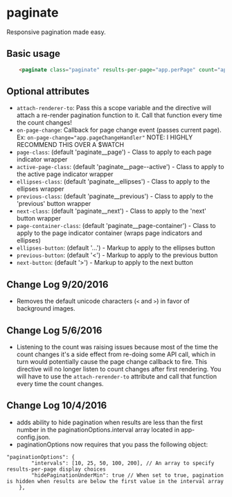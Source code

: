 # paginate

Responsive pagination made easy.

## Basic usage

```html
    <paginate class="paginate" results-per-page="app.perPage" count="app.count" ng-model="app.page"></paginate>
```

## Optional attributes

* `attach-renderer-to`: Pass this a scope variable and the directive will attach a re-render pagination function to it. Call that function every time the count changes!
* `on-page-change`: Callback for page change event (passes current page). Ex: `on-page-change="app.pageChangeHandler"` NOTE: I HIGHLY RECOMMEND THIS OVER A $WATCH
* `page-class`: (default 'paginate__page') - Class to apply to each page indicator wrapper
* `active-page-class`: (default 'paginate__page--active') - Class to apply to the active page indicator wrapper
* `ellipses-class`: (default 'paginate__ellipses') - Class to apply to the ellipses wrapper
* `previous-class`: (default 'paginate__previous') - Class to apply to the 'previous' button wrapper
* `next-class`: (default 'paginate__next')  - Class to apply to the 'next' button wrapper
* `page-container-class`: (default 'paginate__page-container') - Class to apply to the page indicator container (wraps page indicators and ellipses)
* `ellipses-button`: (default '...') - Markup to apply to the ellipses button
* `previous-button`: (default '<') - Markup to apply to the previous button
* `next-button`: (default '>') - Markup to apply to the next button

## Change Log 9/20/2016

* Removes the default unicode characters (`<` and `>`) in favor of background images.

## Change Log 5/6/2016

* Listening to the count was raising issues because most of the time the count changes it's a side effect from re-doing some API call, which in turn would potentially cause the page change callback to fire. This directive will no longer listen to count changes after first rendering. You will have to use the `attach-rerender-to` attribute and call that function every time the count changes.

## Change Log 10/4/2016

* adds ability to hide pagination when results are less than the first number in the paginationOptions.interval array located in app-config.json.
* paginationOptions now requires that you pass the following object:

```
"paginationOptions": {
        "intervals": [10, 25, 50, 100, 200], // An array to specify results-per-page display choices
        "hidePaginationUnderMin": true // When set to true, pagination is hidden when results are below the first value in the interval array
    },
```
